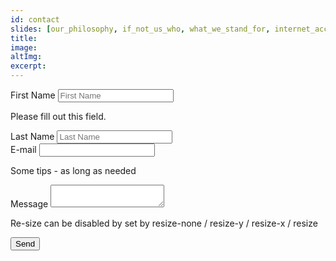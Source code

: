 ```yaml
---
id: contact
slides: [our_philosophy, if_not_us_who, what_we_stand_for, internet_access_a_human_right, digital_sovereignty_for_everyone, a_new_internet_for_our_planet]
title: 
image:
altImg:
excerpt:
---
```


<form class="my-20 lg:py-12 lg:flex flex flex-col">
  <div class="flex flex-wrap -mx-3 mb-6">
    <div class="w-full md:w-1/2 px-3 mb-6 md:mb-0">
      <label class="block uppercase tracking-wide text-gray-700 text-xs font-bold mb-2" for="grid-first-name">
        First Name
      </label>
      <input class="appearance-none block w-full bg-gray-200 text-gray-700 border border-red-500 rounded py-3 px-4 mb-3 leading-tight focus:outline-none focus:bg-white" id="grid-first-name" type="text" placeholder="First Name">
      <p class="text-red-500 text-xs italic">Please fill out this field.</p>
    </div>
    <div class="w-full md:w-1/2 px-3">
      <label class="block uppercase tracking-wide text-gray-700 text-xs font-bold mb-2" for="grid-last-name">
        Last Name
      </label>
      <input class="appearance-none block w-full bg-gray-200 text-gray-700 border border-gray-200 rounded py-3 px-4 leading-tight focus:outline-none focus:bg-white focus:border-gray-500" id="grid-last-name" type="text" placeholder="Last Name">
    </div>
  </div>
  <div class="flex flex-wrap -mx-3 mb-6">
    <div class="w-full px-3">
      <label class="block uppercase tracking-wide text-gray-700 text-xs font-bold mb-2" for="grid-password">
        E-mail
      </label>
      <input class="appearance-none block w-full bg-gray-200 text-gray-700 border border-gray-200 rounded py-3 px-4 mb-3 leading-tight focus:outline-none focus:bg-white focus:border-gray-500" id="email" type="email">
      <p class="text-gray-600 text-xs italic">Some tips - as long as needed</p>
    </div>
  </div>
  <div class="flex flex-wrap -mx-3 mb-6">
    <div class="w-full px-3">
      <label class="block uppercase tracking-wide text-gray-700 text-xs font-bold mb-2" for="grid-password">
        Message
      </label>
      <textarea class=" no-resize appearance-none block w-full bg-gray-200 text-gray-700 border border-gray-200 rounded py-3 px-4 mb-3 leading-tight focus:outline-none focus:bg-white focus:border-gray-500 h-48 resize-none" id="message"></textarea>
      <p class="text-gray-600 text-xs italic">Re-size can be disabled by set by resize-none / resize-y / resize-x / resize</p>
    </div>
  </div>
  <div class="w-full px-3">
    <div class="">
      <button class="shadow bg-teal-400 hover:bg-teal-400 focus:shadow-outline focus:outline-none text-white font-bold py-2 px-4 rounded" type="button">
        Send
      </button>
    </div>
    
  </div>
</form>